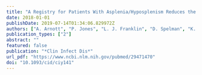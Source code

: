 ```yaml
---
title: "A Registry for Patients With Asplenia/Hyposplenism Reduces the Risk of Infections With Encapsulated Organisms"
date: 2018-01-01
publishDate: 2019-07-14T01:34:06.829972Z
authors: ["A. Arnott", "P. Jones", "L. J. Franklin", "D. Spelman", "K. Leder", "A. C. Cheng"]
publication_types: ["2"]
abstract: ""
featured: false
publication: "*Clin Infect Dis*"
url_pdf: "https://www.ncbi.nlm.nih.gov/pubmed/29471470"
doi: "10.1093/cid/ciy141"
---
```


